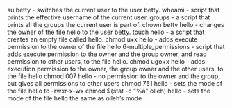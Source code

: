 su betty - switches the current user to the user betty.
whoami - script that prints the effective username of the current user.
groups - a script that prints all the groups the current user is part of.
chown betty hello - changes the owner of the file hello to the user betty.
touch hello - a script that creates an empty file called hello.
chmod u+x hello - adds execute permission to the owner of the file hello
6-multiple_permissions - script that adds execute permission to the owner and the group owner, and read permission to other users, to the file hello.
chmod ugo+x hello - adds execution permission to the owner, the group owner and the other users, to the file hello
chmod 007 hello - no permission to the owner and the group, but gives all permissions to other users
chmod 751 hello - sets the mode of the file hello to -rwxr-x-wx
chmod $(stat -c "%a" olleh) hello - sets the mode of the file hello the same as olleh’s mode
